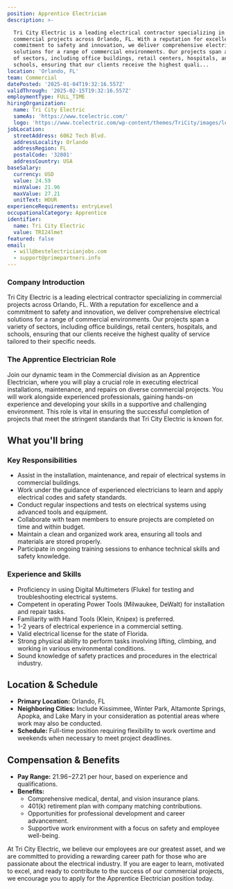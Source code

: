 ```yaml
---
position: Apprentice Electrician
description: >-

  Tri City Electric is a leading electrical contractor specializing in
  commercial projects across Orlando, FL. With a reputation for excellence and a
  commitment to safety and innovation, we deliver comprehensive electrical
  solutions for a range of commercial environments. Our projects span a variety
  of sectors, including office buildings, retail centers, hospitals, and
  schools, ensuring that our clients receive the highest quali...
location: 'Orlando, FL'
team: Commercial
datePosted: '2025-01-04T19:32:16.557Z'
validThrough: '2025-02-15T19:32:16.557Z'
employmentType: FULL_TIME
hiringOrganization:
  name: Tri City Electric
  sameAs: 'https://www.tcelectric.com/'
  logo: 'https://www.tcelectric.com/wp-content/themes/TriCity/images/logo.png'
jobLocation:
  streetAddress: 6062 Tech Blvd.
  addressLocality: Orlando
  addressRegion: FL
  postalCode: '32801'
  addressCountry: USA
baseSalary:
  currency: USD
  value: 24.59
  minValue: 21.96
  maxValue: 27.21
  unitText: HOUR
experienceRequirements: entryLevel
occupationalCategory: Apprentice
identifier:
  name: Tri City Electric
  value: TRI24lmet
featured: false
email:
  - will@bestelectricianjobs.com
  - support@primepartners.info
---
```



### Company Introduction

Tri City Electric is a leading electrical contractor specializing in commercial projects across Orlando, FL. With a reputation for excellence and a commitment to safety and innovation, we deliver comprehensive electrical solutions for a range of commercial environments. Our projects span a variety of sectors, including office buildings, retail centers, hospitals, and schools, ensuring that our clients receive the highest quality of service tailored to their specific needs.

### The Apprentice Electrician Role

Join our dynamic team in the Commercial division as an Apprentice Electrician, where you will play a crucial role in executing electrical installations, maintenance, and repairs on diverse commercial projects. You will work alongside experienced professionals, gaining hands-on experience and developing your skills in a supportive and challenging environment. This role is vital in ensuring the successful completion of projects that meet the stringent standards that Tri City Electric is known for.

## What you'll bring

### Key Responsibilities
- Assist in the installation, maintenance, and repair of electrical systems in commercial buildings.
- Work under the guidance of experienced electricians to learn and apply electrical codes and safety standards.
- Conduct regular inspections and tests on electrical systems using advanced tools and equipment.
- Collaborate with team members to ensure projects are completed on time and within budget.
- Maintain a clean and organized work area, ensuring all tools and materials are stored properly.
- Participate in ongoing training sessions to enhance technical skills and safety knowledge.


### Experience and Skills
- Proficiency in using Digital Multimeters (Fluke) for testing and troubleshooting electrical systems.
- Competent in operating Power Tools (Milwaukee, DeWalt) for installation and repair tasks.
- Familiarity with Hand Tools (Klein, Knipex) is preferred.
- 1-2 years of electrical experience in a commercial setting.
- Valid electrical license for the state of Florida.
- Strong physical ability to perform tasks involving lifting, climbing, and working in various environmental conditions.
- Sound knowledge of safety practices and procedures in the electrical industry.

## Location & Schedule

- **Primary Location:** Orlando, FL
- **Neighboring Cities:** Include Kissimmee, Winter Park, Altamonte Springs, Apopka, and Lake Mary in your consideration as potential areas where work may also be conducted.
- **Schedule:** Full-time position requiring flexibility to work overtime and weekends when necessary to meet project deadlines.

## Compensation & Benefits

- **Pay Range:** $21.96-$27.21 per hour, based on experience and qualifications.
- **Benefits:**
  - Comprehensive medical, dental, and vision insurance plans.
  - 401(k) retirement plan with company matching contributions.
  - Opportunities for professional development and career advancement.
  - Supportive work environment with a focus on safety and employee well-being.

At Tri City Electric, we believe our employees are our greatest asset, and we are committed to providing a rewarding career path for those who are passionate about the electrical industry. If you are eager to learn, motivated to excel, and ready to contribute to the success of our commercial projects, we encourage you to apply for the Apprentice Electrician position today.
